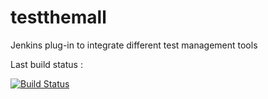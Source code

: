 testthemall
===========

Jenkins plug-in to integrate different test management tools

Last build status :

[![Build Status](https://buildhive.cloudbees.com/job/kinow/job/testthemall/badge/icon)](https://buildhive.cloudbees.com/job/kinow/job/testthemall/)